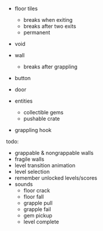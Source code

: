 * floor tiles
    * breaks when exiting
    * breaks after two exits
    * permanent
* void
* wall
    * breaks after grappling
* button
* door

* entities
    * collectible gems
    * pushable crate

* grappling hook


todo:
* grappable & nongrappable walls
* fragile walls
* level transition animation
* level selection
* remember unlocked levels/scores
* sounds
    * floor crack
    * floor fall
    * grapple pull
    * grapple fail
    * gem pickup
    * level complete
